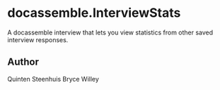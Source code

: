 # docassemble.InterviewStats

A docassemble interview that lets you view statistics from other saved interview responses. 

## Author

Quinten Steenhuis
Bryce Willey

